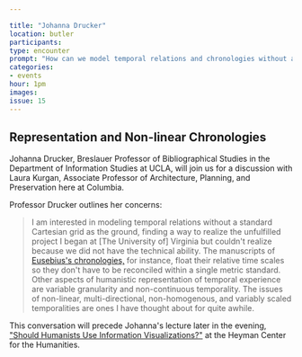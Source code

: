```yaml
---

title: "Johanna Drucker"
location: butler
participants:
type: encounter
prompt: "How can we model temporal relations and chronologies without a standard Cartesian grid as the ground?"
categories:
- events
hour: 1pm
images:
issue: 15
---
```


## Representation and Non-linear Chronologies

Johanna Drucker, Breslauer Professor of Bibliographical Studies in the
Department of Information Studies at UCLA, will join us for a discussion with
Laura Kurgan, Associate Professor of Architecture, Planning, and Preservation
here at Columbia.

Professor Drucker outlines her concerns:

> I am interested in modeling temporal relations without a standard Cartesian
> grid as the ground, finding a way to realize the unfulfilled project I began
> at \[The University of\] Virginia but couldn't realize because we did not
> have the technical ability. The manuscripts of [Eusebius's
> chronologies,](http://www.historyofinformation.com/expanded.php?id=3804) for
> instance, float their relative time scales so they don't have to be
> reconciled within a single metric standard. Other aspects of humanistic
> representation of temporal experience are variable granularity and
> non-continuous temporality. The issues of non-linear, multi-directional,
> non-homogenous, and variably scaled temporalities are ones I have thought
> about for quite awhile.

This conversation will precede Johanna's lecture later in the evening,
["Should Humanists Use Information
Visualizations?"](http://societyoffellows.columbia.edu/events/should-humanists-use-information-visualizations/)
at the Heyman Center for the Humanities.

